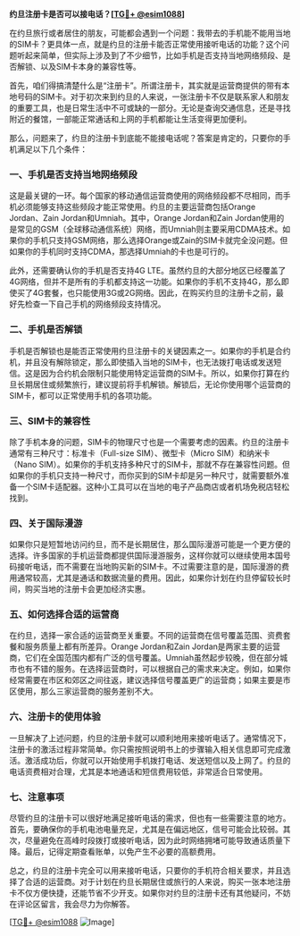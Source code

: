 **约旦注册卡是否可以接电话？[[TG💪+ @esim1088](https://t.me/s/esim1088)]**

在约旦旅行或者居住的朋友，可能都会遇到一个问题：我带去的手机能不能用当地的SIM卡？更具体一点，就是约旦的注册卡能否正常使用接听电话的功能？这个问题听起来简单，但实际上涉及到了不少细节，比如手机是否支持当地网络频段、是否解锁、以及SIM卡本身的兼容性等。

首先，咱们得搞清楚什么是“注册卡”。所谓注册卡，其实就是运营商提供的带有本地号码的SIM卡。对于初次来到约旦的人来说，一张注册卡不仅是联系家人和朋友的重要工具，也是日常生活中不可或缺的一部分。无论是查询交通信息，还是寻找附近的餐馆，一部能正常通话和上网的手机都能让生活变得更加便利。

那么，问题来了，约旦的注册卡到底能不能接电话呢？答案是肯定的，只要你的手机满足以下几个条件：

### **一、手机是否支持当地网络频段**

这是最关键的一环。每个国家的移动通信运营商使用的网络频段都不尽相同，而手机必须能够支持这些频段才能正常使用。约旦的主要运营商包括Orange Jordan、Zain Jordan和Umniah。其中，Orange Jordan和Zain Jordan使用的是常见的GSM（全球移动通信系统）网络，而Umniah则主要采用CDMA技术。如果你的手机只支持GSM网络，那么选择Orange或Zain的SIM卡就完全没问题。但如果你的手机同时支持CDMA，那选择Umniah的卡也是可行的。

此外，还需要确认你的手机是否支持4G LTE。虽然约旦的大部分地区已经覆盖了4G网络，但并不是所有的手机都支持这一功能。如果你的手机不支持4G，那么即使买了4G套餐，也只能使用3G或2G网络。因此，在购买约旦的注册卡之前，最好先检查一下自己手机的网络频段支持情况。

### **二、手机是否解锁**

手机是否解锁也是能否正常使用约旦注册卡的关键因素之一。如果你的手机是合约机，并且没有解除锁定，那么即使插入当地的SIM卡，也无法拨打电话或发送短信。这是因为合约机会限制只能使用特定运营商的SIM卡。所以，如果你打算在约旦长期居住或频繁旅行，建议提前将手机解锁。解锁后，无论你使用哪个运营商的SIM卡，都可以正常使用手机的各项功能。

### **三、SIM卡的兼容性**

除了手机本身的问题，SIM卡的物理尺寸也是一个需要考虑的因素。约旦的注册卡通常有三种尺寸：标准卡（Full-size SIM）、微型卡（Micro SIM）和纳米卡（Nano SIM）。如果你的手机支持多种尺寸的SIM卡，那就不存在兼容性问题。但如果你的手机只支持一种尺寸，而你买到的SIM卡却是另一种尺寸，就需要额外准备一个SIM卡适配器。这种小工具可以在当地的电子产品商店或者机场免税店轻松找到。

### **四、关于国际漫游**

如果你只是短暂地访问约旦，而不是长期居住，那么国际漫游可能是一个更方便的选择。许多国家的手机运营商都提供国际漫游服务，这样你就可以继续使用本国号码接听电话，而不需要在当地购买新的SIM卡。不过需要注意的是，国际漫游的费用通常较高，尤其是通话和数据流量的费用。因此，如果你计划在约旦停留较长时间，购买当地的注册卡会更加经济实惠。

### **五、如何选择合适的运营商**

在约旦，选择一家合适的运营商至关重要。不同的运营商在信号覆盖范围、资费套餐和服务质量上都有所差异。Orange Jordan和Zain Jordan是两家主要的运营商，它们在全国范围内都有广泛的信号覆盖。Umniah虽然起步较晚，但在部分城市也有不错的服务。在选择运营商时，可以根据自己的需求来决定。例如，如果你经常需要在市区和郊区之间往返，建议选择信号覆盖更广的运营商；如果主要是市区使用，那么三家运营商的服务差别不大。

### **六、注册卡的使用体验**

一旦解决了上述问题，约旦的注册卡就可以顺利地用来接听电话了。通常情况下，注册卡的激活过程非常简单。你只需按照说明书上的步骤输入相关信息即可完成激活。激活成功后，你就可以开始使用手机拨打电话、发送短信以及上网了。约旦的电话资费相对合理，尤其是本地通话和短信费用较低，非常适合日常使用。

### **七、注意事项**

尽管约旦的注册卡可以很好地满足接听电话的需求，但也有一些需要注意的地方。首先，要确保你的手机电池电量充足，尤其是在偏远地区，信号可能会比较弱。其次，尽量避免在高峰时段拨打或接听电话，因为此时网络拥堵可能导致通话质量下降。最后，记得定期查看账单，以免产生不必要的高额费用。

总之，约旦的注册卡完全可以用来接听电话，只要你的手机符合相关要求，并且选择了合适的运营商。对于计划在约旦长期居住或旅行的人来说，购买一张本地注册卡不仅方便快捷，还能节省不少开支。如果你对约旦的注册卡还有其他疑问，不妨在评论区留言，我会尽力为你解答。

[[TG💪+ @esim1088](https://t.me/s/esim1088) ![Image](https://i.postimg.cc/4NQfJmqS/Snipaste-2025-05-13-00-14-12.png)]